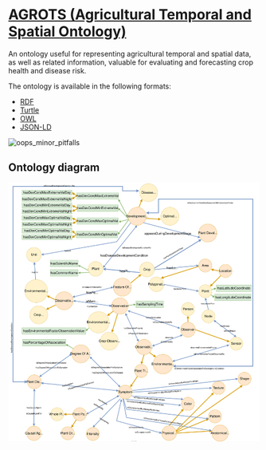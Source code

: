 # [AGROTS (Agricultural Temporal and Spatial Ontology)](agrotsV23.owl)

An ontology useful for representing agricultural temporal and spatial data, as well as related information, valuable for evaluating and forecasting crop health and disease risk.

The ontology is available in the following formats:
- [RDF](agrotsV23.rdf)
- [Turtle](agrotsV23.ttl)
- [OWL](agrotsV23.owl)
- [JSON-LD](OnToology/agrotsV23.ttl/context/context.jsonld)


![oops_minor_pitfalls](https://github.com/LauraCornei/AGROTS-ontology/assets/54140505/d40dc945-e726-4582-baa8-435f42ab119a)




## Ontology diagram
![Ontology diagram](AGROTS_onto.svg)
